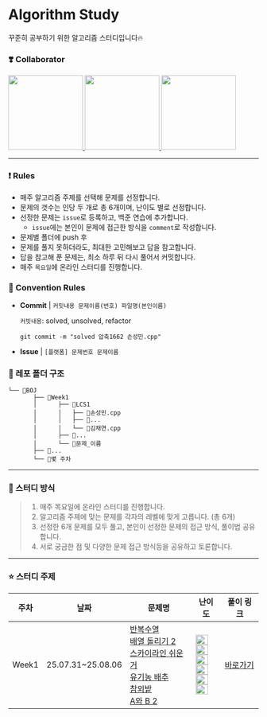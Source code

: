 # Algorithm Study

꾸준히 공부하기 위한 알고리즘 스터디입니다🔥

### ❣️ Collaborator

<div>
  <a href="https://github.com/dannysmson">
    <img src="https://avatars.githubusercontent.com/dannysmson" width="150" style="max-width: 100%;">
  </a>
  <a href="https://github.com/chaerish">
    <img src="https://avatars.githubusercontent.com/chaerish" width="150" style="max-width: 100%;">
  </a>
  <a href="https://github.com/YANGSEOKWOO">
    <img src="https://avatars.githubusercontent.com/YANGSEOKWOO" width="150" style="max-width: 100%;">
  </a>
</div>

---

### ❗️ Rules

- 매주 알고리즘 주제를 선택해 문제를 선정합니다.
- 문제의 갯수는 인당 두 개로 총 6개이며, 난이도 별로 선정합니다.
- 선정한 문제는 `issue`로 등록하고, 백준 연습에 추가합니다.
  - `issue`에는 본인이 문제에 접근한 방식을 `comment`로 작성합니다.
- 문제별 폴더에 push 후
- 문제를 풀지 못하더라도, 최대한 고민해보고 답을 참고합니다.
- 답을 참고해 푼 문제는, 최소 하루 뒤 다시 풀어서 커밋합니다.
- 매주 `목요일`에 온라인 스터디를 진행합니다.

### 📌 Convention Rules

- **Commit** | `커밋내용 문제이름(번호) 파일명(본인이름)`

  `커밋내용`: solved, unsolved, refactor

  ```
  git commit -m "solved 압축1662 손성민.cpp"
  ```

- **Issue** | `[플랫폼] 문제번호 문제이름`

### 📂 레포 폴더 구조

```
└── 📂BOJ
       ├── 📂Week1
       │      ├── 📂LCS1
       │      │   ├── 💾손성민.cpp
       │      │   ├── 💾...
       │      │   └── 💾김채연.cpp
       │      ├── 📂...
       │      └── 📂문제_이름
       ├── 📂...
       └── 📂몇 주차
```

---

### 📖 스터디 방식

> 1. 매주 목요일에 온라인 스터디를 진행합니다.
> 2. 알고리즘 주제에 맞는 문제를 각자의 레벨에 맞게 고릅니다. (총 6개)
> 3. 선정한 6개 문제를 모두 풀고, 본인이 선정한 문제의 접근 방식, 풀이법 공유합니다.
> 4. 서로 궁금한 점 및 다양한 문제 접근 방식등을 공유하고 토론합니다.

---

### ⭐️ 스터디 주제

| 주차  | 날짜              | 문제명                                                                                                                                                                                                                                                                                                                                         | 난이도                                                                                                                                                                                                                                                                                                                                                                                                                                                                                                                                  | 풀이 링크                  |
| ----- | ----------------- | ---------------------------------------------------------------------------------------------------------------------------------------------------------------------------------------------------------------------------------------------------------------------------------------------------------------------------------------------- | --------------------------------------------------------------------------------------------------------------------------------------------------------------------------------------------------------------------------------------------------------------------------------------------------------------------------------------------------------------------------------------------------------------------------------------------------------------------------------------------------------------------------------------- | -------------------------- |
| Week1 | 25.07.31~25.08.06 | [반복수열](https://www.acmicpc.net/problem/2331)<br />[배열 돌리기 2](https://www.acmicpc.net/problem/16927)<br />[스카이라인 쉬운거](https://www.acmicpc.net/problem/1863)<br />[유기농 배추](https://www.acmicpc.net/problem/1012)<br />[참외밭](https://www.acmicpc.net/problem/2477)<br />[A와 B 2](https://www.acmicpc.net/problem/12919) | <img height="20px" width="25px" src="https://static.solved.ac/tier_small/7.svg"/><br /><img height="20px" width="25px" src="https://static.solved.ac/tier_small/11.svg"/><br /><img height="20px" width="25px" src="https://static.solved.ac/tier_small/12.svg"/><br /><img height="20px" width="25px" src="https://static.solved.ac/tier_small/9.svg"/><br /><img height="20px" width="25px" src="https://static.solved.ac/tier_small/9.svg"/><br /><img height="20px" width="25px" src="https://static.solved.ac/tier_small/11.svg"/> | [바로가기](./Study/Week01) |
